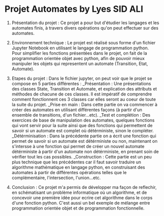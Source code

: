 # Projet Automates    by     Lyes SID ALI

1. Présentation du projet :
  Ce projet a pour but d'étudier les langages et les automates finis, à travers divers opérations qu'on peut effectuer sur des automates.

2. Environnement technique :
   Le projet est réalisé sous forme d'un fichier Jupyter Notebook en utilisant le langage de programmation python. Pour simplifier les fonctions présentées dans le projet, on fait de la programmation orientée objet avec python, afin de pouvoir mieux        manipuler les objets qui representent un automate (Transition, Etat, Automate).

3. Etapes du projet :
   Dans le fichier jupyter, on peut voir que le projet se compose en 5 parties différentes :
   _Présentation : Une présentations des classes State, Transition et Automate, et explication des attributs et méthodes de chacune de ces classes. Il est impératif de comprendre comment fonctionnent ces 3 classes car elles seront au coeur de toute la     suite du projet.
   _Prise en main : Dans cette partie on va commencer à créer des automates en utilisant différentes façons (à partir d'un ensemble de transitions, d'un fichier...etc).
   _Test et complétion : Des exercices de base de manipulation des automates, quelques fonctions qui vont servir pour la suite ainsi que des fonctions qui permettent de savoir si un automate est complet où détérministe, sinon le compléter.
   _Détérminisation : Dans la précédente partie on a écrit une fonction qui permet de savoir si un automate est détérministe ou non, maintenant on s'intersse à une fonction qui permet de créer un nouvel automate détérministe à partir d'un automate non     détérministe, en prenant soin de vérifier tout les cas possibles.
   _Construction : Cette partie est un peu plus technique que les précédentes car il faut savoir traduire un algorithme mathématique en langage python, en construisant des automates à partir de différentes opérations telles que le complémentaire,          l'intersection, l'union...etc.

4. Conclusion :
     Ce projet m'a permis de développer ma façon de reflechir, en schématisant un problème informatique où un algorithme, et de concevoir une première idée pour ecrire cet algorithme dans le corps d'une fonction python. C'est aussi un bel exemple de         mélange entre programmation orientée objet et de programmation fonctionnelle.
